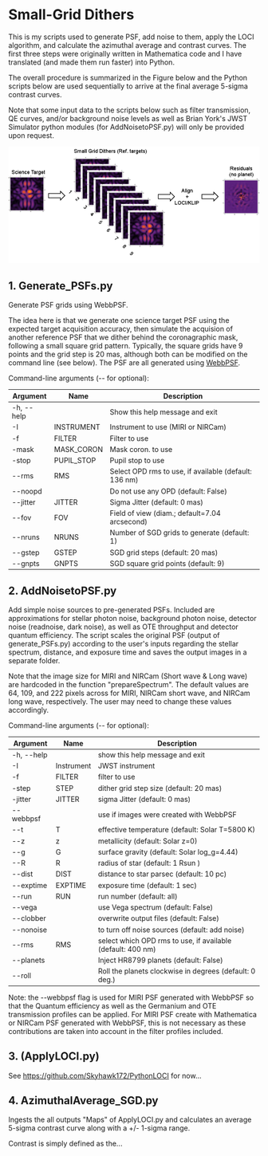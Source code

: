 # Small-Grid Dithers

This is my scripts used to generate PSF, add noise to them, apply the LOCI
algorithm, and calculate the azimuthal average and contrast curves.  The first
three steps were originally written in Mathematica code and I have translated
(and made them run faster) into Python.

The overall procedure is summarized in the Figure below and the Python scripts
below are used sequentially to arrive at the final average 5-sigma contrast curves.

Note that some input data to the scripts below such as filter transmission, QE
curves, and/or background noise levels as well as Brian York's JWST Simulator
python modules (for AddNoisetoPSF.py) will only be provided upon request.

![alt text](https://github.com/Skyhawk172/SmallGridDithers/blob/master/SGDcartoon.png "SGD cartoon")


## 1. Generate_PSFs.py

Generate PSF grids using WebbPSF.

The idea here is that we generate one science target PSF using the expected
target acquisition accuracy, then simulate the acquision of another reference
PSF that we dither behind the coronagraphic mask, following a small square grid
pattern. Typically, the square grids have 9 points and the grid step is 20 mas,
although both can be modified on the command line (see below).  The PSF are all
generated using [WebbPSF](http://www.stsci.edu/jwst/software/webbpsf).

Command-line arguments (-- for optional):

| Argument     | Name      | Description                                      |
|--------------|-----------|--------------------------------------------------|
|-h, --help    |           | Show this help message and exit                  |
|-I            |INSTRUMENT | Instrument to use (MIRI or NIRCam)               |
|-f            |FILTER     | Filter to use                                    |
|-mask         |MASK_CORON | Mask coron. to use                               |
|-stop         |PUPIL_STOP | Pupil stop to use                                |
|--rms         |RMS        | Select OPD rms to use, if available (default: 136 nm)|
|--noopd       |           | Do not use any OPD (default: False)              |
|--jitter      |JITTER     | Sigma Jitter (default: 0 mas)                    |
|--fov         |FOV        | Field of view (diam.; default=7.04 arcsecond)    |
|--nruns       |NRUNS      | Number of SGD grids to generate (default: 1)     |
|--gstep       |GSTEP      | SGD grid steps (default: 20 mas)                 |
|--gnpts       |GNPTS      | SGD square grid points (default: 9)              |


## 2. AddNoisetoPSF.py

Add simple noise sources to pre-generated PSFs. Included are approximations for
stellar photon noise, background photon noise, detector noise (readnoise, dark
noise), as well as OTE throughput and detector quantum efficiency. The script
scales the original PSF (output of generate_PSFs.py) according to the user's
inputs regarding the stellar spectrum, distance, and exposure time and saves the
output images in a separate folder.

Note that the image size for MIRI and NIRCam (Short wave & Long wave) are
hardcoded in the function "prepareSpectrum". The default values are 64, 109, and
222 pixels across for MIRI, NIRCam short wave, and NIRCam long wave,
respectively. The user may need to change these values accordingly.

Command-line arguments (-- for optional):

| Argument     | Name      | Description                                      |
|--------------|-----------|--------------------------------------------------|
|-h, --help    |           | show this help message and exit                  |
|-I            |Instrument | JWST instrument                                  | 
|-f            |FILTER     | filter to use                                    |
|-step         |STEP       | dither grid step size (default: 20 mas)          |
|-jitter       |JITTER     | sigma Jitter (default: 0 mas)                    |
|--webbpsf     |           | use if images were created with WebbPSF          |
|--t           |T          | effective temperature (default: Solar T=5800 K)  |
|--z           |z          | metallicity (default: Solar z=0)                 |
|--g           |G          | surface gravity (default: Solar log_g=4.44)      |
|--R           |R          | radius of star (default: 1 Rsun )                |
|--dist        |DIST       | distance to star parsec (default: 10 pc)         |
|--exptime     |EXPTIME    | exposure time (default: 1 sec)                   |
|--run         |RUN        | run number (default: all)                        |
|--vega        |           | use Vega spectrum (default: False)               |
|--clobber     |           | overwrite output files (default: False)          |
|--nonoise     |           | to turn off noise sources (default: add noise)   |
|--rms         |RMS        | select which OPD rms to use, if available (default: 400 nm)|
|--planets     |           | Inject HR8799 planets (default: False)           |
|--roll        |           | Roll the planets clockwise in degrees (default: 0 deg.)|

Note: the --webbpsf flag is used for MIRI PSF generated with WebbPSF so that the
Quantum efficiency as well as the Germanium and OTE transmission profiles can be
applied. For MIRI PSF create with Mathematica or NIRCam PSF generated with
WebbPSF, this is not necessary as these contributions are taken into account in
the filter profiles included.

## 3. (ApplyLOCI.py)

See https://github.com/Skyhawk172/PythonLOCI for now...

## 4. AzimuthalAverage_SGD.py

Ingests the all outputs "Maps" of ApplyLOCI.py and calculates an average 5-sigma
contrast curve along with a +/- 1-sigma range.

Contrast is simply defined as the... 
